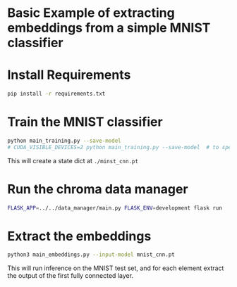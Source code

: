 # Basic Example of extracting embeddings from a simple MNIST classifier

# Install Requirements

```bash
pip install -r requirements.txt
```

# Train the MNIST classifier

```bash
python main_training.py --save-model
# CUDA_VISIBLE_DEVICES=2 python main_training.py --save-model  # to specify GPU id to ex. 2
```

This will create a state dict at `./minst_cnn.pt`

# Run the chroma data manager
```bash
FLASK_APP=../../data_manager/main.py FLASK_ENV=development flask run
```

# Extract the embeddings

```bash
python3 main_embeddings.py --input-model mnist_cnn.pt
```

This will run inference on the MNIST test set, and for each element extract the output of the
first fully connected layer. 
